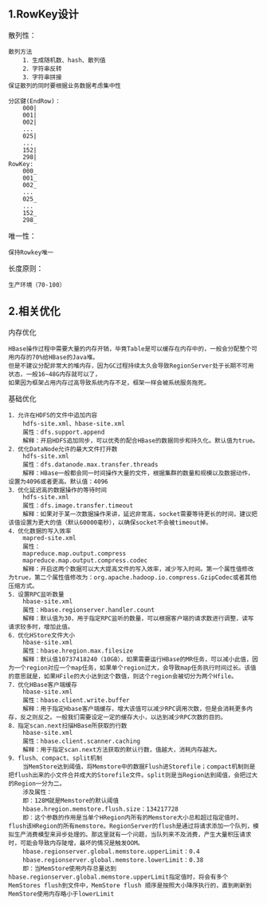  ## 1.RowKey设计
 
 散列性：
 
    散列方法
        1．生成随机数、hash、散列值
        2．字符串反转
        3．字符串拼接
    保证散列的同时要根据业务数据考虑集中性

    分区键(EndRow)：
        000|
        001|
        002|
        ...
        025|
        ...
        152|
        298|
    RowKey:
        000_
        001_
        002_
        ...
        025_
        ...
        152_
        298_

唯一性：
 
    保持Rowkey唯一

长度原则：

    生产环境（70-100）

## 2.相关优化

内存优化

    HBase操作过程中需要大量的内存开销，毕竟Table是可以缓存在内存中的，一般会分配整个可用内存的70%给HBase的Java堆。
    但是不建议分配非常大的堆内存，因为GC过程持续太久会导致RegionServer处于长期不可用状态，一般16~48G内存就可以了，
    如果因为框架占用内存过高导致系统内存不足，框架一样会被系统服务拖死。

 基础优化
 
    1．允许在HDFS的文件中追加内容
        hdfs-site.xml、hbase-site.xml
        属性：dfs.support.append
        解释：开启HDFS追加同步，可以优秀的配合HBase的数据同步和持久化。默认值为true。
    2．优化DataNode允许的最大文件打开数
        hdfs-site.xml
        属性：dfs.datanode.max.transfer.threads
        解释：HBase一般都会同一时间操作大量的文件，根据集群的数量和规模以及数据动作，设置为4096或者更高。默认值：4096
    3．优化延迟高的数据操作的等待时间
        hdfs-site.xml
        属性：dfs.image.transfer.timeout
        解释：如果对于某一次数据操作来讲，延迟非常高，socket需要等待更长的时间，建议把该值设置为更大的值（默认60000毫秒），以确保socket不会被timeout掉。
    4．优化数据的写入效率
        mapred-site.xml
        属性：
        mapreduce.map.output.compress
        mapreduce.map.output.compress.codec
        解释：开启这两个数据可以大大提高文件的写入效率，减少写入时间。第一个属性值修改为true，第二个属性值修改为：org.apache.hadoop.io.compress.GzipCodec或者其他压缩方式。
    5．设置RPC监听数量
        hbase-site.xml
        属性：Hbase.regionserver.handler.count
        解释：默认值为30，用于指定RPC监听的数量，可以根据客户端的请求数进行调整，读写请求较多时，增加此值。
    6．优化HStore文件大小
        hbase-site.xml
        属性：hbase.hregion.max.filesize
        解释：默认值10737418240（10GB），如果需要运行HBase的MR任务，可以减小此值，因为一个region对应一个map任务，如果单个region过大，会导致map任务执行时间过长。该值的意思就是，如果HFile的大小达到这个数值，则这个region会被切分为两个Hfile。
    7．优化HBase客户端缓存
        hbase-site.xml
        属性：hbase.client.write.buffer
        解释：用于指定Hbase客户端缓存，增大该值可以减少RPC调用次数，但是会消耗更多内存，反之则反之。一般我们需要设定一定的缓存大小，以达到减少RPC次数的目的。
    8．指定scan.next扫描HBase所获取的行数
        hbase-site.xml
        属性：hbase.client.scanner.caching
        解释：用于指定scan.next方法获取的默认行数，值越大，消耗内存越大。
    9．flush、compact、split机制
        当MemStore达到阈值，将Memstore中的数据Flush进Storefile；compact机制则是把flush出来的小文件合并成大的Storefile文件。split则是当Region达到阈值，会把过大的Region一分为二。
        涉及属性：
        即：128M就是Memstore的默认阈值
        hbase.hregion.memstore.flush.size：134217728
        即：这个参数的作用是当单个HRegion内所有的Memstore大小总和超过指定值时，flush该HRegion的所有memstore。RegionServer的flush是通过将请求添加一个队列，模拟生产消费模型来异步处理的。那这里就有一个问题，当队列来不及消费，产生大量积压请求时，可能会导致内存陡增，最坏的情况是触发OOM。
        hbase.regionserver.global.memstore.upperLimit：0.4
        hbase.regionserver.global.memstore.lowerLimit：0.38
        即：当MemStore使用内存总量达到hbase.regionserver.global.memstore.upperLimit指定值时，将会有多个MemStores flush到文件中，MemStore flush 顺序是按照大小降序执行的，直到刷新到MemStore使用内存略小于lowerLimit